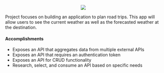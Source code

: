 <p align="center">
  <img src="https://i.imgur.com/AkqxTYf.png">
</p>


Project focuses on building an application to plan road trips. This app will allow users to see the current weather as well as the forecasted weather at the destination.

#### Accomplishments

* Exposes an API that aggregates data from multiple external APIs
* Exposes an API that requires an authentication token
* Exposes an API for CRUD functionality
* Research, select, and consume an API based on specific needs 
